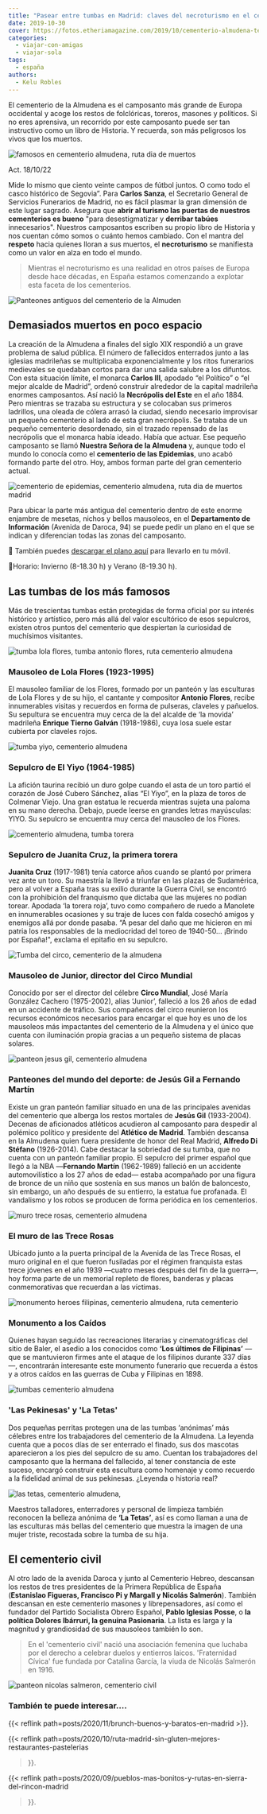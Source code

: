 ```yaml
---
title: "Pasear entre tumbas en Madrid: claves del necroturismo en el cementerio de la Almudena"
date: 2019-10-30
cover: https://fotos.etheriamagazine.com/2019/10/cementerio-almudena-tetas-desnudo.jpg
categories: 
  - viajar-con-amigas
  - viajar-sola
tags: 
  - españa
authors: 
  - Kelu Robles
---
```


El cementerio de la Almudena es el camposanto más grande de Europa occidental y acoge los restos de folclóricas, toreros, masones y políticos. Si no eres aprensiva, un recorrido por este camposanto puede ser tan instructivo como un libro de Historia. Y recuerda, son más peligrosos los vivos que los muertos.

![famosos en cementerio almudena, ruta dia de muertos](https://fotos.etheriamagazine.com/2019/10/cementerio-almudena-dia-todos-los-santos.jpg "Cementerio de la Almudena, Madrid. © Kelu Robles")

Act. 18/10/22 

Mide lo mismo que ciento veinte campos de fútbol juntos. O como todo el casco histórico 
de Segovia”. Para **Carlos Sanza**, el Secretario General de Servicios Funerarios de 
Madrid, no es fácil plasmar la gran dimensión de este lugar sagrado. Asegura que **abrir 
al turismo las puertas de nuestros cementerios es bueno** "para desestigmatizar y 
**derribar tabúes** innecesarios". Nuestros camposantos escriben su propio libro de 
Historia y nos cuentan cómo somos o cuánto hemos cambiado. Con el mantra del **respeto** 
hacia quienes lloran a sus muertos, el **necroturismo** se manifiesta como un valor en 
alza en todo el mundo. 

> Mientras el necroturismo es una realidad en otros países de Europa desde hace décadas, 
> en España estamos comenzando a explotar esta faceta de los cementerios. 

![Panteones antiguos del cementerio de la Almuden](https://fotos.etheriamagazine.com/2019/10/panteones-antiguos-cementerio-almudena-madrid.jpg "Panteones antiguos del cementerio de la Almudena. © K.R.")

## Demasiados muertos en poco espacio

La creación de la Almudena a finales del siglo XIX respondió a un grave problema de 
salud pública. El número de fallecidos enterrados junto a las iglesias madrileñas se 
multiplicaba exponencialmente y los ritos funerarios medievales se quedaban cortos para 
dar una salida salubre a los difuntos. Con esta situación límite, el monarca **Carlos 
III**, apodado “el Político” o “el mejor alcalde de Madrid”, ordenó construir alrededor 
de la capital madrileña enormes camposantos. Así nació la **Necrópolis del Este** en el 
año 1884. Pero mientras se trazaba su estructura y se colocaban sus primeros ladrillos, 
una oleada de cólera arrasó la ciudad, siendo necesario improvisar un pequeño cementerio 
al lado de esta gran necrópolis. Se trataba de un pequeño cementerio desordenado, sin el 
trazado repensado de las necrópolis que el monarca había ideado. Había que actuar. Ese 
pequeño camposanto se llamó **Nuestra Señora de la Almudena** y, aunque todo el mundo lo 
conocía como el **cementerio de las Epidemias**, uno acabó formando parte del otro. Hoy, 
ambos forman parte del gran cementerio actual. 

![cementerio de epidemias, cementerio almudena, ruta dia de muertos madrid](https://fotos.etheriamagazine.com/2019/10/cementerio-epidemias-almudena-madrid-1.jpg "La puerta más cercana a este ‘Cementerio de Epidemias’ se encuentra en la Avenida Daroca 103, frente al cementerio civil.")

Para ubicar la parte más antigua del cementerio dentro de este enorme enjambre de 
mesetas, nichos y bellos mausoleos, en el **Departamento de Información** (Avenida de 
Daroca, 94) se puede pedir un plano en el que se indican y diferencian todas las zonas 
del camposanto. 

📌 También puedes [descargar el plano 
aquí](https://sfmadrid.es/sites/default/files/plano_cementerio/plano_cementerio_almudena_sfm.pdf) 
para llevarlo en tu móvil. 

📌Horario: Invierno (8-18.30 h) y Verano (8-19.30 h). 

## Las tumbas de los más famosos

Más de trescientas tumbas están protegidas de forma oficial por su interés histórico y 
artístico, pero más allá del valor escultórico de esos sepulcros, existen otros puntos 
del cementerio que despiertan la curiosidad de muchísimos visitantes. 

![tumba lola flores, tumba antonio flores, ruta cementerio almudena](https://fotos.etheriamagazine.com/2019/10/tumba-lola-antonio-cementerio-almudena.jpg "Tumba de Lola y Antonio en el cementerio de la Almudena. © K.R.")

### Mausoleo de Lola Flores (1923-1995)

El mausoleo familiar de los Flores, formado por un panteón y las esculturas de Lola 
Flores y de su hijo, el cantante y compositor **Antonio Flores**, recibe innumerables 
visitas y recuerdos en forma de pulseras, claveles y pañuelos. Su sepultura se encuentra 
muy cerca de la del alcalde de ‘la movida’ madrileña **Enrique Tierno Galván** 
(1918-1986), cuya losa suele estar cubierta por claveles rojos. 

![tumba yiyo, cementerio almudena](https://fotos.etheriamagazine.com/2019/10/tumba-yiyo-cementerio-almudena.jpg "Tumba Yiyo, en el cementerio de la Almudena. © K.R.")

### Sepulcro de El Yiyo (1964-1985)

La afición taurina recibió un duro golpe cuando el asta de un toro partió el corazón de 
José Cubero Sánchez, alias “El Yiyo”, en la plaza de toros de Colmenar Viejo. Una gran 
estatua le recuerda mientras sujeta una paloma en su mano derecha. Debajo, puede leerse 
en grandes letras mayúsculas: YIYO. Su sepulcro se encuentra muy cerca del mausoleo de 
los Flores. 

![cementerio almudena, tumba torera](https://fotos.etheriamagazine.com/2019/10/tumba-torera-cementerio-almudena.jpg "Tumba de la torera, en el cementerio de la Almudena. ©K.R.")

### Sepulcro de Juanita Cruz, la primera torera

**Juanita Cruz** (1917-1981) tenía catorce años cuando se plantó por primera vez ante un 
toro. Su maestría la llevó a triunfar en las plazas de Sudamérica, pero al volver a 
España tras su exilio durante la Guerra Civil, se encontró con la prohibición del 
franquismo que dictaba que las mujeres no podían torear. Apodada ‘la torera roja’, tuvo 
como compañero de ruedo a Manolete en innumerables ocasiones y su traje de luces con 
falda cosechó amigos y enemigos allá por donde pasaba. “A pesar del daño que me hicieron 
en mi patria los responsables de la mediocridad del toreo de 1940-50... ¡Brindo por 
España!", exclama el epitafio en su sepulcro. 

![Tumba del circo, cementerio de la almudena](https://fotos.etheriamagazine.com/2019/10/tumba-circo-cementerio-almudena.jpg "Tumba del circo, en el cementerio de la Almudena. © K.R.")

### Mausoleo de Junior, director del Circo Mundial

Conocido por ser el director del célebre **Circo Mundial**, José María González Cachero 
(1975-2002), alias ‘Junior’, falleció a los 26 años de edad en un accidente de tráfico. 
Sus compañeros del circo reunieron los recursos económicos necesarios para encargar el 
que hoy es uno de los mausoleos más impactantes del cementerio de la Almudena y el único 
que cuenta con iluminación propia gracias a un pequeño sistema de placas solares. 

![panteon jesus gil, cementerio almudena](https://fotos.etheriamagazine.com/2019/10/tumba-panteon-jesus-gil-cementerio-almudena.jpg "Panteón de Jesús Gil, en el cementerio de la Almudena. ©K.R.")

### Panteones del mundo del deporte: de Jesús Gil a Fernando Martín

Existe un gran panteón familiar situado en una de las principales avenidas del 
cementerio que alberga los restos mortales de **Jesús Gil** (1933-2004). Decenas de 
aficionados atléticos acudieron al camposanto para despedir al polémico político y 
presidente del **Atlético de Madrid**. También descansa en la Almudena quien fuera 
presidente de honor del Real Madrid, **Alfredo Di Stéfano** (1926-2014). Cabe destacar 
la sobriedad de su tumba, que no cuenta con un panteón familiar propio. El sepulcro del 
primer español que llegó a la NBA —**Fernando Martín** (1962-1989) falleció en un 
accidente automovilístico a los 27 años de edad— estaba acompañado por una figura de 
bronce de un niño que sostenía en sus manos un balón de baloncesto, sin embargo, un año 
después de su entierro, la estatua fue profanada. El vandalismo y los robos se producen 
de forma periódica en los cementerios. 

![muro trece rosas, cementerio almudena](https://fotos.etheriamagazine.com/2019/10/trece-rosas-cementerio-almudena.jpg "Muro de las Trece Rosas. © K.R.")

### El muro de las Trece Rosas

Ubicado junto a la puerta principal de la Avenida de las Trece Rosas, el muro original 
en el que fueron fusiladas por el régimen franquista estas trece jóvenes en el año 1939 
—cuatro meses después del fin de la guerra—, hoy forma parte de un memorial repleto de 
flores, banderas y placas conmemorativas que recuerdan a las víctimas. 

![monumento heroes filipinas, cementerio almudena, ruta cementerio](https://fotos.etheriamagazine.com/2019/10/tumbas-heroes-filipinas-cuba.jpg "Monumento a los héroes de Filipinas. ©K.R.")

### Monumento a los Caídos

Quienes hayan seguido las recreaciones literarias y cinematográficas del sitio de Baler, 
el asedio a los conocidos como **‘Los últimos de Filipinas’** —que se mantuvieron firmes 
ante el ataque de los filipinos durante 337 días—, encontrarán interesante este 
monumento funerario que recuerda a éstos y a otros caídos en las guerras de Cuba y 
Filipinas en 1898. 

![tumbas cementerio almudena](https://fotos.etheriamagazine.com/2019/10/cementerio-almudena-pekinesas-perros.jpg "Dos perras pekinesas en una tumba del cementerio de la Almudena. © K.R.")

### 'Las Pekinesas' y 'La Tetas'

Dos pequeñas perritas protegen una de las tumbas ‘anónimas’ más célebres entre los 
trabajadores del cementerio de la Almudena. La leyenda cuenta que a pocos días de ser 
enterrado el finado, sus dos mascotas aparecieron a los pies del sepulcro de su amo. 
Cuentan los trabajadores del camposanto que la hermana del fallecido, al tener 
constancia de este suceso, encargó construir esta escultura como homenaje y como 
recuerdo a la fidelidad animal de sus pekinesas. ¿Leyenda o historia real? 

![las tetas, cementerio almudena,](https://fotos.etheriamagazine.com/2019/10/cementerio-almudena-tetas-desnudo.jpg 'La estatua de "Las Tetas" es una de las más tristes del cementerio. ©K.R.')

Maestros talladores, enterradores y personal de limpieza también reconocen la belleza 
anónima de **‘La Tetas’**, así es como llaman a una de las esculturas más bellas del 
cementerio que muestra la imagen de una mujer triste, recostada sobre la tumba de su 
hija. 

## El cementerio civil

Al otro lado de la avenida Daroca y junto al Cementerio Hebreo, descansan los restos de 
tres presidentes de la Primera República de España (**Estanislao Figueras, Francisco Pi 
y Margall y Nicolás Salmerón**). También descansan en este cementerio masones y 
librepensadores, así como el fundador del Partido Socialista Obrero Español, **Pablo 
Iglesias Posse**, o **la política Dolores Ibárruri, la genuina Pasionaria**. La lista es 
larga y la magnitud y grandiosidad de sus mausoleos también lo son. 

> En el 'cementerio civil' nació una asociación femenina que luchaba por el derecho a 
> celebrar duelos y entierros laicos. 'Fraternidad Cívica' fue fundada por Catalina 
> García, la viuda de Nicolás Salmerón en 1916. 

![panteon nicolas salmeron, cementerio civil](https://fotos.etheriamagazine.com/2019/10/cementerio-civil-almudena-nicolas-salmeron.jpg "Panteón de Nicolás Salmerón en el cementerio civil de la Almudena. ©K.R.")

### También te puede interesar....

{{< reflink path=posts/2020/11/brunch-buenos-y-baratos-en-madrid >}}. 

{{< reflink path=posts/2020/10/ruta-madrid-sin-gluten-mejores-restaurantes-pastelerias 
>}}. 

{{< reflink path=posts/2020/09/pueblos-mas-bonitos-y-rutas-en-sierra-del-rincon-madrid 
>}}.
